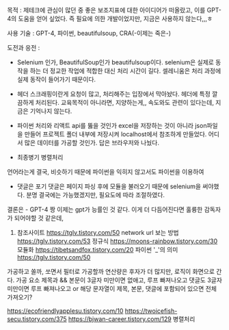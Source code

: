 목적 : 제테크에 관심이 많던 중 좋은 보조지표에 대한 아이디어가 떠올랐고, 이를 GPT-4의 도움을 얻어 싶었다.
즉 필요에 의한 개발이었지만, 지금은 사용하지 않는다,,,ㅎ

사용 기술 : GPT-4, 파이썬, beautifulsoup, CRA(-이제는 죽은-)

도전과 응전 :

- Selenium 인가, BeautifulSoup인가
  beautifulsoup이다. selenium은 실제로 동작을 하는 더 정교한 작업에 적합한 대신 처리 시간이 길다.
  셀레니움은 처리 과정에 실제 동작이 들어가기 때문이다.

- 헤더
  스크래핑이란게 요청이 많고, 처리해주는 입장에서 막아놨다.
  헤더에 특정 깔끔하게 처리된다. 교육목적이 아니라면, 지양하는게,,
  속도와도 관련이 있다는데, 지금은 기억나지 않는다.

- 파이썬 처리와 리액트
  api를 뚫을 것인가 excel을 저장하는 것이 아니라 json파일을 만들어 프로젝트 폴더 내부에 저장시켜
  localhost에서 참조하게 만들었다.
  어디서 많은 데이터를 가공할 것인가. 답은 브라우저와 나눴다.

- 최종병기 병렬처리

언어라는게 결국, 비슷하기 때문에 파이썬을 익히지 않고서도 파이썬을 이용하여

- 댓글은 포기
  댓글은 페이지 파싱 후에 모듈을 불러오기 때문에 selenium을 써야했다.
  분명 결국에는 가능했겠지만, 필요도에 따라 조절하였다.

결론은 - GPT-4 짱
이제는 gpt가 능률인 것 같다. 이게 더 다듬어진다면 훌륭한 감독자가 되어야할 것 같은데,

1. 참조사이트
   https://tglv.tistory.com/50 network url 보는 방법
   https://tglv.tistory.com/53 정규식
   https://moons-rainbow.tistory.com/30 모듈화
   https://tibetsandfox.tistory.com/20 파이썬 '\_'의 의미
   https://tglv.tistory.com/50

가공하고 쏠까, 쏘면서 필터로 가공할까 연산량은 후자가 더 많지만, 로직이 화면으로 간다.
가공 요소
제목과 && 본문이 3글자 미만이면 없애고, 루프 빠져나오고
댓글도 3글자 미만이면 루프 빠져나오고
or
해당 문자열이 제목, 본문, 댓글에 포함되어 있으면 전체 가져오기?

https://ecofriendlyapplesu.tistory.com/10
https://twoicefish-secu.tistory.com/375
https://bjwan-career.tistory.com/129
병렬처리


